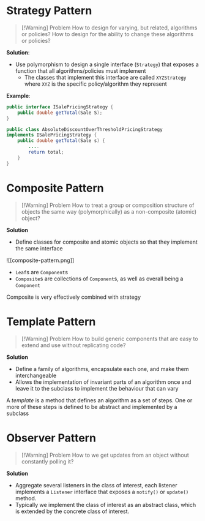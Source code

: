 
# Strategy Pattern

>[!Warning] Problem
>How to design for varying, but related, algorithms or policies?
>How to design for the ability to change these algorithms or policies?

**Solution**:
- Use polymorphism to design a single interface (`Strategy`) that exposes a function that all algorithms/policies must implement
	- The classes that implement this interface are called `XYZStrategy` where `XYZ` is the specific policy/algorithm they represent 


**Example**:

```java
public interface ISalePricingStrategy {
	public double getTotal(Sale S);
}

public class AbsoluteDiscountOverThresholdPricingStrategy
implements ISalePricingStrategy {
	public double getTotal(Sale s) {
		....
		return total;
	}
}
```

# Composite Pattern

>[!Warning] Problem
>How to treat a group or composition structure of objects the same way (polymorphically) as a non-composite (atomic) object?

**Solution**
- Define classes for composite and atomic objects so that they implement the same interface

![[composite-pattern.png]]
- `Leaf`s are `Component`s
- `Composite`s are collections of `Component`s, as well as overall being a `Component`

Composite is very effectively combined with strategy

# Template Pattern

>[!Warning] Problem
>How to build generic components that are easy to extend and use without replicating code?

**Solution**
- Define a family of algorithms, encapsulate each one, and make them interchangeable
- Allows the implementation of invariant parts of an algorithm once and leave it to the subclass to implement the behaviour that can vary

A *template* is a method that defines an algorithm as a set of steps. One or more of these steps is defined to be abstract and implemented by a subclass


# Observer Pattern
>[!Warning] Problem
>How to we get updates from an object without constantly polling it?

**Solution**
- Aggregate several listeners in the class of interest, each listener implements a `Listener` interface that exposes a `notify()` or `update()` method.
- Typically we implement the class of interest as an abstract class, which is extended by the concrete class of interest.
